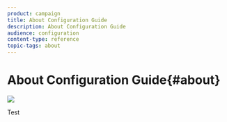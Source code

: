 ```yaml
---
product: campaign
title: About Configuration Guide
description: About Configuration Guide
audience: configuration
content-type: reference
topic-tags: about
---
```


# About Configuration Guide{#about}

![](assets/do-not-localize/v7-only.svg)

Test


